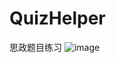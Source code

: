 # QuizHelper
思政题目练习
![image](https://user-images.githubusercontent.com/70746146/179145680-53d385aa-c45a-4e13-9960-0becef7007fb.png)
